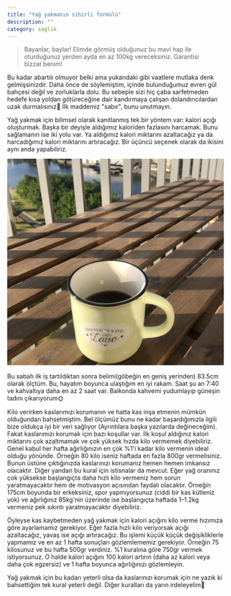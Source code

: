 ```yaml
---
title: "Yağ yakmanın sihirli formülü"
description: ""
category: saglik
---
```

> Bayanlar, baylar! Elimde görmüş olduğunuz bu mavi hap ile oturduğunuz yerden ayda en az 100kg vereceksiniz. Garantisi bizzat benim!

Bu kadar abartılı olmuyor belki ama yukarıdaki gibi vaatlere mutlaka denk gelmişsinizdir. Daha önce de söylemiştim, içinde bulunduğumuz evren gül bahçesi değil ve zorluklarla dolu. Bu sebeple sizi hiç çaba sarfetmeden hedefe kısa yoldan götüreceğine dair kandırmaya çalışan dolandırıcılardan uzak durmalısınız🙂 İlk maddemiz "sabır", bunu unutmayın.

Yağ yakmak için bilimsel olarak kanıtlanmış tek bir yöntem var: kalori açığı oluşturmak. Başka bir deyişle aldığımız kaloriden fazlasını harcamak. Bunu sağlamanın ise iki yolu var. Ya aldığımız kalori miktarını azaltacağız ya da harcadığımız kalori miktarını artıracağız. Bir üçüncü seçenek olarak da ikisini aynı anda yapabiliriz.

![](/assets/images/yag-yakmanin-sihirli-formulu-0.jpeg)

Bu sabah ilk iş tartıldıktan sonra belimi(göbeğin en geniş yerinden) 83.5cm olarak ölçtüm. Bu, hayatım boyunca ulaştığım en iyi rakam. Saat şu an 7:40 ve kahvaltıya daha en az 2 saat var. Balkonda kahvemi yudumlayıp güneşin tadını çıkarıyorum🌞

Kilo verirken kaslarımızı korumanın ve hatta kas inşa etmenin mümkün olduğundan bahsetmiştim. Bel ölçümüz bunu ne kadar başardığımızla ilgili bize oldukça iyi bir veri sağlıyor (Ayrıntılara başka yazılarda değineceğim). Fakat kaslarımızı korumak için bazı koşullar var. İlk koşul aldığınız kalori miktarını çok azaltmamak ve çok yüksek hızda kilo vermemek diyebiliriz. Genel kabul her hafta ağırlığınızın en çok %1'i kadar kilo vermenin ideal olduğu yönünde. Örneğin 80 kilo iseniz haftada en fazla 800gr vermelisiniz. Bunun üstüne çıktığınızda kaslarınızı korumanız hemen hemen imkansız olacaktır. Diğer yandan bu kural için istisnalar da mevcut. Eğer yağ oranınız çok yüksekse başlangıçta daha hızlı kilo vermeniz hem sorun yaratmayacaktır hem de motivasyon açısından faydalı olacaktır. Örneğin 175cm boyunda bir erkeksiniz, spor yapmıyorsunuz (ciddi bir kas kütleniz yok) ve ağırlığınız 85kg'nin üzerinde ise başlangıçta haftada 1–1.2kg vermeniz pek sıkıntı yaratmayacaktır diyebiliriz.

Öyleyse kas kaybetmeden yağ yakmak için kalori açığını kilo verme hızımıza göre ayarlamamız gerekiyor. Eğer fazla hızlı kilo veriyorsak açığı azaltacağız, yavaş ise açığı artıracağız. Bu işlemi küçük küçük değişikliklerle yapmamız ve en az 1 hafta sonuçları gözlemlememiz gerekiyor. Örneğin 75 kilosunuz ve bu hafta 500gr verdiniz. %1 kuralına göre 750gr vermek istiyorsunuz. O halde kalori açığını 100 kalori artırın (daha az kalori veya daha çok egzersiz) ve 1 hafta boyunca ağırlığınızı gözlemleyin.

Yağ yakmak için bu kadarı yeterli olsa da kaslarınızı korumak için ne yazık ki bahsettiğim tek kural yeterli değil. Diğer kuralları da yarın irdeleyelim👋
